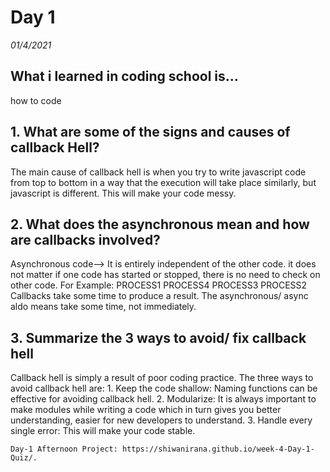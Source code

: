 # Day 1
_01/4/2021_

## What i learned in coding school is...
how to code


## 1. What are some of the signs and causes of callback Hell?
   The main cause of callback hell is when you try to write javascript code from top to bottom in a way that the execution will take place similarly, but javascript is different. This will make your code messy.

## 2. What does the asynchronous mean and how are callbacks involved?
  Asynchronous code--> It is entirely independent of the other code. it does not matter if one code has started or stopped, there is no need to check on other code.
For Example:
PROCESS1        PROCESS4
     PROCESS3  PROCESS2
Callbacks take some time to produce a result. The asynchronous/ async aldo means take some time, not immediately.
  

## 3. Summarize the 3 ways to avoid/ fix callback hell
  Callback hell is simply a result of poor coding practice.
  The three ways to avoid callback hell are:
    1. Keep the code shallow: Naming functions can be effective for avoiding callback hell.
    2. Modularize: It is always important to make modules while writing a code which in turn gives you better understanding, easier for new developers to understand.
    3. Handle every single error: This will make your code stable.


    Day-1 Afternoon Project: https://shiwanirana.github.io/week-4-Day-1-Quiz/.